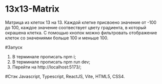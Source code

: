 # 13x13-Matrix
Матрица из клеток 13 на 13.
Каждой клетке присвоено значение от -100 до 100, каждое значение соотвествует цвету градиента, в который окрашена клетка.
С помощью кнопок можно фильтровать отображение клеток со значениями больше 100 и меньше 100.

#Запуск
1) В терминале прописать npm i;
2) В терминале прописать npm run dev;
3) Перейти на  http://localhost:5173/;

#Стэк
Javascript, Typescript, ReactJS, Vite, HTML5, CSS4.
